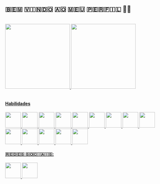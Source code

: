 
<h2>🇧​​​​​🇪​​​​​🇲​​​​​ 🇻​​​​​🇮​​​​​🇳​​​​​🇩​​​​​🇴​​​​​ 🇦​​​​​🇴​​​​​ 🇲​​​​​🇪​​​​​🇺​​​​​ 🇵​​​​​🇪​​​​​🇷​​​​​🇫​​​​​🇮​​​​​🇱​​​​​ 👩‍💻</h2>
<br>
<div>
  <a href="https://github.com/LariLealDias"> 
  <img height="208em" src="https://github-readme-stats.vercel.app/api?username=LariLealDias&show_icons=true&theme=radical">  
  <img height="208em" src="https://github-readme-stats.vercel.app/api/top-langs/?username=LariLealDias&layout=compact&theme=radical">
</div>

<br>
<h4>Habilidades</h4>
<img width="50px" src="https://github.com/LariLealDias/LariLealDias/assets/108475403/1ad47d86-f7f3-41ae-a062-40402db1d933"> 
<img width="50px" src="https://github.com/LariLealDias/LariLealDias/assets/108475403/aa91c34e-cfea-4cde-88fd-9d99fc6a2c82"> 
<img width="50px" src="https://github.com/LariLealDias/LariLealDias/assets/108475403/58175777-7a7a-4f96-8590-7a8952057658"> 
<img width="50px" src="https://github.com/LariLealDias/LariLealDias/assets/108475403/ed137eca-db88-4d6c-82de-a54b343a86ef"> 
<img width="50px" src="https://github.com/LariLealDias/LariLealDias/assets/108475403/6dd54109-5aab-4313-a510-284dbc52b93b"> 
<img width="50px" src="https://github.com/LariLealDias/LariLealDias/assets/108475403/baf409a1-ca5b-481d-a39b-842fb33f1e0a"> 
<img width="50px" src="https://github.com/LariLealDias/LariLealDias/assets/108475403/0f14f16a-7257-4670-810c-1f5330594a62"> 
<img width="50px" src="https://github.com/LariLealDias/LariLealDias/assets/108475403/23b2413c-6dfb-414d-bd9d-0bef911bb689"> 
<img width="50px" src="https://github.com/LariLealDias/LariLealDias/assets/108475403/4597e36e-62a4-42ef-95a0-df0ff641bd1e"> 
<img width="50px" src="https://github.com/LariLealDias/LariLealDias/assets/108475403/c7c3f85e-8a7b-42f1-927c-37eebed23acd"> 
<img width="50px" src="https://github.com/LariLealDias/LariLealDias/assets/108475403/1c50950e-9897-46df-a0f7-3c500fdef63e"> 
<img width="50px" src="https://github.com/LariLealDias/LariLealDias/assets/108475403/0e88129d-432d-40a7-9795-d9f702425c74"> 
<img width="50px" src="https://github.com/LariLealDias/LariLealDias/assets/108475403/64fd0b60-bc95-45c6-aa46-85bc7b2d63e3"> 
<img width="50px" src="https://github.com/LariLealDias/LariLealDias/assets/108475403/76ededaa-2606-4fd5-8ceb-bd546c851038"> 

<br>
<div>
  <h4>🇷​​​​​🇪​​​​​🇩​​​​​🇪​​​​​🇸​​​​​ 🇸​​​​​🇴​​​​​🇨​​​​​🇮​​​​​🇦​​​​​🇮​​​​​🇸​​​​​:</h4>
  <a href="https://www.linkedin.com/in/larissa-leal-dias-408455157/">
    <img width="50px" src="https://github.com/LariLealDias/LariLealDias/assets/108475403/7986c343-a420-4c6a-99dd-8f4d76828002"> 
  </a>
  <a href="https://medium.com/@larileal6">
    <img width="50px" src="https://github.com/LariLealDias/LariLealDias/assets/108475403/1355e447-0535-492f-84d9-387aa04c3248"> 
  </a>
</div>



